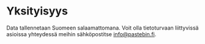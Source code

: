 # Yksityisyys

Data tallennetaan Suomeen salaamattomana. Voit olla tietoturvaan liittyvissä
asioissa yhteydessä meihin sähköpostitse
[info@pastebin.fi](mailto:info@pastebin.fi).
